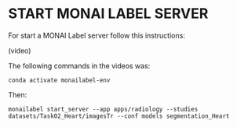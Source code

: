 # START MONAI LABEL SERVER

For start a MONAI Label server follow this instructions:

(video)

The following commands in the videos was:

```
conda activate monailabel-env
```
Then:
```
monailabel start_server --app apps/radiology --studies datasets/Task02_Heart/imagesTr --conf models segmentation_Heart
```
